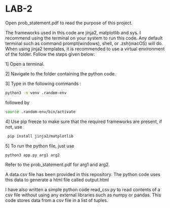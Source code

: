 
# LAB-2

Open prob_statement.pdf to read the purpose of this project.

The frameworks used in this code are jinja2, matplotlib and sys. 
I recommend using the terminal on your system to run this code.
Any default terminal such as command prompt(windows), shell, or .zsh(macOS) will do.
When using jinja2 templates, it is recommended to use a virtual environment of the folder. Follow the steps given below:

1] Open a terminal. 

2] Navigate to the folder containing the python code.

3] Type in the following commands : 

```bash
python3 -m venv .random-env
```
followed by
 ```bash
source .random-env/bin/activate
 ```


4] Use pip freeze to make sure that the required frameworks are present, if not, use
```bash
 pip install jinja2/matplotlib
```

5] To run the python file, just use
```bash
python3 app.py arg1 arg2
```
Refer to the prob_statement.pdf for arg1 and arg2.


A data.csv file has been provided in this repository. The python code uses this data to generate a html file called output.html

I have also written a simple python code read_csv.py to read contents of a csv file without using any external libraries such as numpy or pandas. This code stores data from a csv file in a list of tuples.



